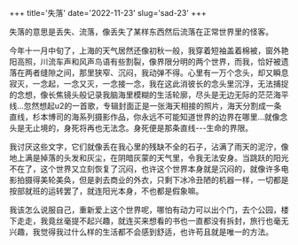 +++
title='失落'
date='2022-11-23'
slug='sad-23'
+++

失落的意思是丢失、流落，像丢失了某样东西然后流落在正常世界里的怪客。

今年十一月中旬了，上海的天气居然还像初秋一般，我穿着短袖盖着棉被，窗外艳阳高照，川流车声和风声鸟语有些割裂，像界限分明的两个世界，而我，恰好被遗落在两者缝隙之间，那里狭窄、沉闷，我动弹不得。心里有一万个念头，却又瞬息寂灭，一念起，一念又灭，一念接一念，我在这此消彼长的念头里沉浮，无法捕捉的念想，像长焦镜头般记录我脑海里模糊的生活轮廓，尽头是无边无际的茫茫海平线...忽然想起u2的一首歌，专辑封面正是一张海天相接的照片，海天分割成一条直线，杉本博司的海系列摄影作品，你永远不可能知道世界的边界在哪里...就像念头是无止境的，身死将再也无法念。身死便是那条直线---生命的界限。

我讨厌这些文字，它们就像丢在我心里的残缺不全的石子，沾满了雨天的泥泞，像地上满是掉落的头发和灰尘，在阴暗灰蒙的天气里，令我无法安身。当跳跃的阳光不在了，这个世界又立刻恢复了沉闷，也许这个世界本身就是沉闷的，就像许多电影拍摄得美轮美奂，但是剥去商业的外衣，只剩下冰冷丑陋的机器一样，一切都是按部就班的运转罢了，就连阳光本身，不也都是假象嘛。

我该怎么说服自己，重新爱上这个世界呢，哪怕有动力可以出个门，去个公园，楼下走走，我竟丝毫提不起兴趣，就连买来想看的书也一直都没有拆封，旅行也毫无兴趣，我觉得我过什么样的生活都不会感到舒适，也许苟且就是唯一的方法。